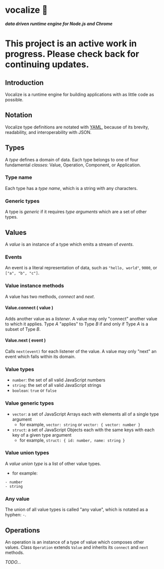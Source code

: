 # vocalize 🎤
***data driven runtime engine for Node.js and Chrome***

# This project is an active work in progress. Please check back for continuing updates.

## Introduction

Vocalize is a runtime engine for building applications with as little code as possible.

## Notation

Vocalize type definitions are notated with [YAML](http://yaml.org/), because of its brevity, readability, and interoperability with JSON.

## Types

A *type* defines a domain of data. Each type belongs to one of four fundamental *classes*: Value, Operation, Component, or Application.

### Type name

Each type has a *type name*, which is a string with any characters.

### Generic types

A type is *generic* if it requires *type arguments* which are a set of other types.

## Values

A *value* is an instance of a type which emits a stream of *events*.

### Events

An event is a literal representation of data, such as `"hello, world"`, `9000`, or `["a", "b", "c"]`.

### Value instance methods

A value has two methods, *connect* and *next*.

#### Value.connect ( value )

Adds another value as a *listener*. A value may only "connect" another value to which it applies. Type *A* "applies" to Type *B* if and only if Type *A* is a subset of Type *B*.

#### Value.next ( event )

Calls `next(event)` for each listener of the value. A value may only "next" an event which falls within its domain.

### Value types

- `number`: the set of all valid JavaScript numbers
- `string`: the set of all valid JavaScript strings
- `boolean`: `true` or `false`

### Value generic types

- `vector`: a set of JavaScript Arrays each with elements all of a single type argument
  - for example, `vector: string` or `vector: { vector: number }`
- `struct`: a set of JavaScript Objects each with the same keys with each key of a given type argument
  - for example, `struct: { id: number, name: string }`
  
### Value union types

A *value union type* is a list of other value types.
  - for example:
```
- number
- string
```

### Any value

The union of all value types is called "any value", which is notated as a hyphen: `-`.

## Operations

An operation is an instance of a type of value which composes other values. Class `Operation` extends `Value` and inherits its `connect` and `next` methods.

*TODO...*
